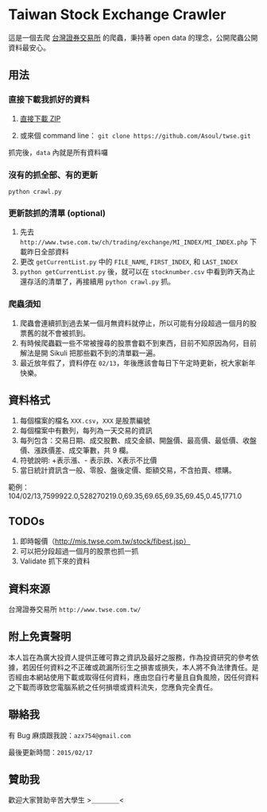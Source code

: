 # Taiwan Stock Exchange Crawler

這是一個去爬 [台灣證券交易所](http://www.twse.com.tw/) 的爬蟲，秉持著 open data 的理念，公開爬蟲公開資料最安心。

## 用法

### 直接下載我抓好的資料

1. [直接下載 ZIP](https://github.com/Asoul/twse/archive/master.zip)

2. 或來個 command line： `git clone https://github.com/Asoul/twse.git`

抓完後，`data` 內就是所有資料囉

### 沒有的抓全部、有的更新

<code>python crawl.py</code>

### 更新該抓的清單 (optional)

1. 先去 `http://www.twse.com.tw/ch/trading/exchange/MI_INDEX/MI_INDEX.php` 下載昨日全部資料
2. 更改 `getCurrentList.py` 中的 `FILE_NAME`, `FIRST_INDEX`, 和 `LAST_INDEX`
3. `python getCurrentList.py` 後，就可以在 `stocknumber.csv` 中看到昨天為止還存活的清單了，再接續用 `python crawl.py` 抓。

### 爬蟲須知

1. 爬蟲會連續抓到過去某一個月無資料就停止，所以可能有分段超過一個月的股票舊的就不會被抓到。
2. 有時候爬蟲戳一些不常被搜尋的股票會戳不到東西，目前不知原因為何，目前解法是開 Sikuli 把那些戳不到的清單戳一遍。
3. 最近放年假了，資料停在 `02/13`，年後應該會每日下午定時更新，祝大家新年快樂。

## 資料格式

1. 每個檔案的檔名 `XXX.csv`，`XXX` 是股票編號
2. 每個檔案中有數列，每列為一天交易的資訊
3. 每列包含：交易日期、成交股數、成交金額、開盤價、最高價、最低價、收盤價、漲跌價差、成交筆數，共 9 欄。
4. 符號說明: +表示漲、- 表示跌、X表示不比價
5. 當日統計資訊含一般、零股、盤後定價、鉅額交易，不含拍賣、標購。

範例：104/02/13,7599922.0,528270219.0,69.35,69.65,69.35,69.45,0.45,1771.0

## TODOs

1. 即時報價（http://mis.twse.com.tw/stock/fibest.jsp）
2. 可以把分段超過一個月的股票也抓一抓
3. Validate 抓下來的資料

## 資料來源

台灣證券交易所 `http://www.twse.com.tw/`

## 附上免責聲明

本人旨在為廣大投資人提供正確可靠之資訊及最好之服務，作為投資研究的參考依據，若因任何資料之不正確或疏漏所衍生之損害或損失，本人將不負法律責任。是否經由本網站使用下載或取得任何資料，應由您自行考量且自負風險，因任何資料之下載而導致您電腦系統之任何損壞或資料流失，您應負完全責任。

## 聯絡我

有 Bug 麻煩跟我說：`azx754@gmail.com`

最後更新時間：`2015/02/17`

## 贊助我

歡迎大家贊助辛苦大學生 >＿＿＿＿<
